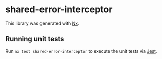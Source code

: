 # shared-error-interceptor

This library was generated with [Nx](https://nx.dev).

## Running unit tests

Run `nx test shared-error-interceptor` to execute the unit tests via [Jest](https://jestjs.io).
